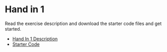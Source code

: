# Hand in 1
Read the exercise description and download the starter code files and get started.

* [Hand In 1 Description](HandIn1.ipynb)
* [Starter Code](h1_starter_code.zip)